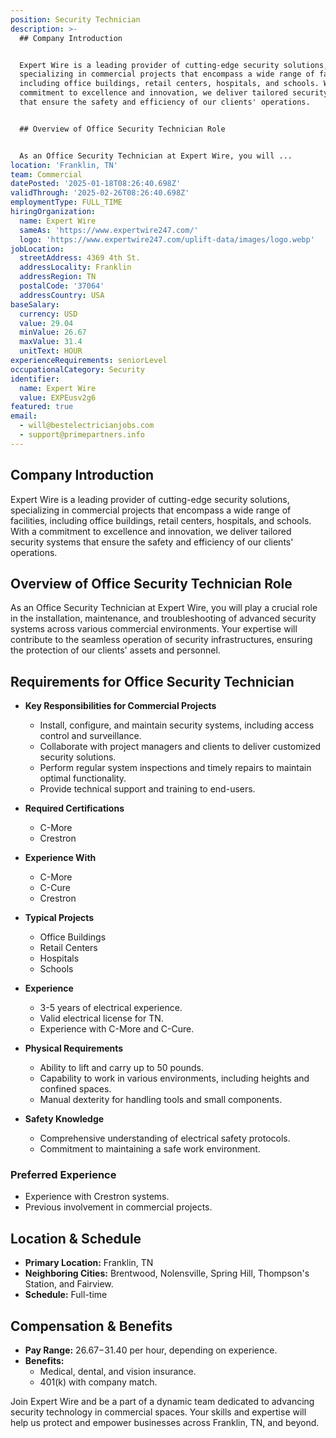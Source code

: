 ```yaml
---
position: Security Technician
description: >-
  ## Company Introduction


  Expert Wire is a leading provider of cutting-edge security solutions,
  specializing in commercial projects that encompass a wide range of facilities,
  including office buildings, retail centers, hospitals, and schools. With a
  commitment to excellence and innovation, we deliver tailored security systems
  that ensure the safety and efficiency of our clients' operations.


  ## Overview of Office Security Technician Role


  As an Office Security Technician at Expert Wire, you will ...
location: 'Franklin, TN'
team: Commercial
datePosted: '2025-01-18T08:26:40.698Z'
validThrough: '2025-02-26T08:26:40.698Z'
employmentType: FULL_TIME
hiringOrganization:
  name: Expert Wire
  sameAs: 'https://www.expertwire247.com/'
  logo: 'https://www.expertwire247.com/uplift-data/images/logo.webp'
jobLocation:
  streetAddress: 4369 4th St.
  addressLocality: Franklin
  addressRegion: TN
  postalCode: '37064'
  addressCountry: USA
baseSalary:
  currency: USD
  value: 29.04
  minValue: 26.67
  maxValue: 31.4
  unitText: HOUR
experienceRequirements: seniorLevel
occupationalCategory: Security
identifier:
  name: Expert Wire
  value: EXPEusv2g6
featured: true
email:
  - will@bestelectricianjobs.com
  - support@primepartners.info
---
```




## Company Introduction

Expert Wire is a leading provider of cutting-edge security solutions, specializing in commercial projects that encompass a wide range of facilities, including office buildings, retail centers, hospitals, and schools. With a commitment to excellence and innovation, we deliver tailored security systems that ensure the safety and efficiency of our clients' operations.

## Overview of Office Security Technician Role

As an Office Security Technician at Expert Wire, you will play a crucial role in the installation, maintenance, and troubleshooting of advanced security systems across various commercial environments. Your expertise will contribute to the seamless operation of security infrastructures, ensuring the protection of our clients' assets and personnel.

## Requirements for Office Security Technician

- **Key Responsibilities for Commercial Projects**
  - Install, configure, and maintain security systems, including access control and surveillance.
  - Collaborate with project managers and clients to deliver customized security solutions.
  - Perform regular system inspections and timely repairs to maintain optimal functionality.
  - Provide technical support and training to end-users.

- **Required Certifications**
  - C-More
  - Crestron

- **Experience With**
  - C-More
  - C-Cure
  - Crestron

- **Typical Projects**
  - Office Buildings
  - Retail Centers
  - Hospitals
  - Schools

- **Experience**
  - 3-5 years of electrical experience.
  - Valid electrical license for TN.
  - Experience with C-More and C-Cure.

- **Physical Requirements**
  - Ability to lift and carry up to 50 pounds.
  - Capability to work in various environments, including heights and confined spaces.
  - Manual dexterity for handling tools and small components.

- **Safety Knowledge**
  - Comprehensive understanding of electrical safety protocols.
  - Commitment to maintaining a safe work environment.

### Preferred Experience

- Experience with Crestron systems.
- Previous involvement in commercial projects.

## Location & Schedule

- **Primary Location:** Franklin, TN
- **Neighboring Cities:** Brentwood, Nolensville, Spring Hill, Thompson's Station, and Fairview.
- **Schedule:** Full-time

## Compensation & Benefits

- **Pay Range:** $26.67-$31.40 per hour, depending on experience.
- **Benefits:**
  - Medical, dental, and vision insurance.
  - 401(k) with company match.

Join Expert Wire and be a part of a dynamic team dedicated to advancing security technology in commercial spaces. Your skills and expertise will help us protect and empower businesses across Franklin, TN, and beyond.
